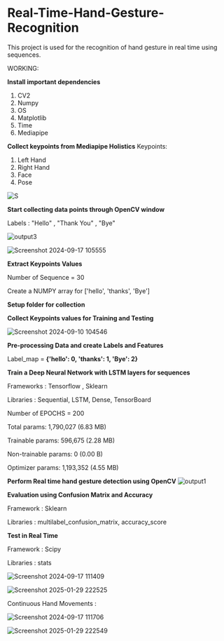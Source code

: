 # Real-Time-Hand-Gesture-Recognition
This project is used for the recognition of hand gesture in real time using sequences. 


WORKING:

**Install important dependencies**
1. CV2
2. Numpy
3. OS
4. Matplotlib
5. Time
6. Mediapipe


**Collect keypoints from Mediapipe Holistics**
Keypoints:  
1. Left Hand
2. Right Hand
3. Face
4. Pose

![S](https://github.com/user-attachments/assets/26697c4c-e0e5-4eef-ad67-279ca813641b)



**Start collecting data points through OpenCV window**

Labels : "Hello" , "Thank You" , "Bye"

![output3](https://github.com/user-attachments/assets/d3911eab-278a-453e-bfc5-c71a252fc6d9)


![Screenshot 2024-09-17 105555](https://github.com/user-attachments/assets/4cee7f78-0e9b-4d86-b45d-03929f89c5fb)



**Extract Keypoints Values**


Number of Sequence = 30

Create a NUMPY array for ['hello', 'thanks', 'Bye']


**Setup folder for collection**


**Collect Keypoints values for Training and Testing**

![Screenshot 2024-09-10 104546](https://github.com/user-attachments/assets/683d5a01-b1b3-42e2-8b86-aa7bc79c2004)


**Pre-processing Data and create Labels and Features**

Label_map = **{'hello': 0, 'thanks': 1, 'Bye': 2}**


**Train a Deep Neural Network with LSTM layers for sequences**

Frameworks : Tensorflow , Sklearn

Libraries  : Sequential, LSTM, Dense, TensorBoard

Number of EPOCHS = 200

Total params: 1,790,027 (6.83 MB)

Trainable params: 596,675 (2.28 MB)

Non-trainable params: 0 (0.00 B)

Optimizer params: 1,193,352 (4.55 MB)


**Perform Real time hand gesture detection using OpenCV**
![output1](https://github.com/user-attachments/assets/cb74cd5c-5720-4ca8-9228-658149154783)



**Evaluation using Confusion Matrix and Accuracy**


Framework : Sklearn

Libraries : multilabel_confusion_matrix, accuracy_score


**Test in Real Time**

Framework : Scipy

Libraries : stats

![Screenshot 2024-09-17 111409](https://github.com/user-attachments/assets/b360ee57-8bf0-41e8-bf9f-e9cd5f996469)

![Screenshot 2025-01-29 222525](https://github.com/user-attachments/assets/fe7fd435-13a2-4b6a-b621-f9ee7d940b30)


Continuous Hand Movements : 

![Screenshot 2024-09-17 111706](https://github.com/user-attachments/assets/ba9b0677-d80c-4557-ac7d-2f6e5867d8e4)

![Screenshot 2025-01-29 222549](https://github.com/user-attachments/assets/3b26ee14-3ee3-44c7-9094-9dd89b656dfc)



